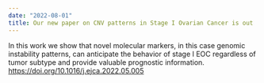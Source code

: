 ```yaml
---
date: "2022-08-01"
title: Our new paper on CNV patterns in Stage I Ovarian Cancer is out !
---
```


 In this work we show that novel molecular markers, in this case genomic instability patterns, can anticipate the behavior of stage I EOC regardless of tumor subtype and provide valuable prognostic information.  
https://doi.org/10.1016/j.ejca.2022.05.005 

<!--more-->

